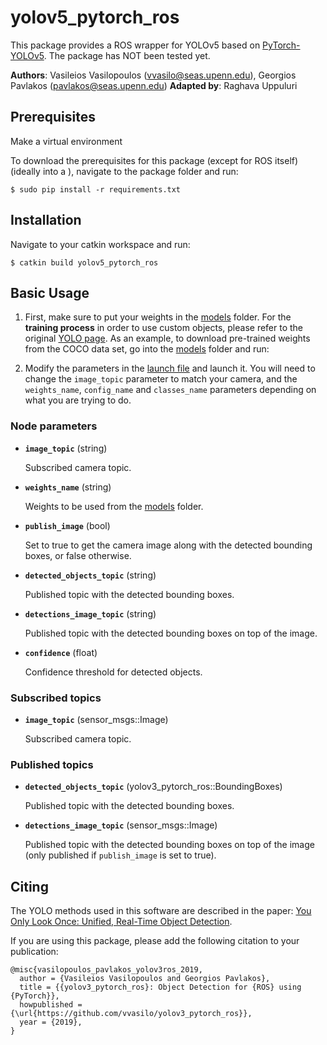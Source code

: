 # yolov5_pytorch_ros
This package provides a ROS wrapper for YOLOv5 based on [PyTorch-YOLOv5](v). The package has NOT been tested yet.

**Authors**: Vasileios Vasilopoulos (<vvasilo@seas.upenn.edu>), Georgios Pavlakos (<pavlakos@seas.upenn.edu>)
**Adapted by**: Raghava Uppuluri

## Prerequisites
Make a virtual environment

To download the prerequisites for this package (except for ROS itself) (ideally into a ), navigate to the package folder and run:
```
$ sudo pip install -r requirements.txt
```

## Installation
Navigate to your catkin workspace and run:
```
$ catkin build yolov5_pytorch_ros
```

## Basic Usage
1. First, make sure to put your weights in the [models](models) folder. For the **training process** in order to use custom objects, please refer to the original [YOLO page](https://pjreddie.com/darknet/yolo/). As an example, to download pre-trained weights from the COCO data set, go into the [models](models) folder and run:

2. Modify the parameters in the [launch file](launch/detector.launch) and launch it. You will need to change the `image_topic` parameter to match your camera, and the `weights_name`, `config_name` and `classes_name` parameters depending on what you are trying to do.

### Node parameters

* **`image_topic`** (string)

    Subscribed camera topic.

* **`weights_name`** (string)

    Weights to be used from the [models](models) folder.

* **`publish_image`** (bool)

    Set to true to get the camera image along with the detected bounding boxes, or false otherwise.

* **`detected_objects_topic`** (string)

    Published topic with the detected bounding boxes.

* **`detections_image_topic`** (string)

    Published topic with the detected bounding boxes on top of the image.

* **`confidence`** (float)

    Confidence threshold for detected objects.

### Subscribed topics

* **`image_topic`** (sensor_msgs::Image)

    Subscribed camera topic.

### Published topics    

* **`detected_objects_topic`** (yolov3_pytorch_ros::BoundingBoxes)

    Published topic with the detected bounding boxes.

* **`detections_image_topic`** (sensor_msgs::Image)

    Published topic with the detected bounding boxes on top of the image (only published if `publish_image` is set to true).

## Citing

The YOLO methods used in this software are described in the paper: [You Only Look Once: Unified, Real-Time Object Detection](https://arxiv.org/abs/1506.02640).

If you are using this package, please add the following citation to your publication:

    @misc{vasilopoulos_pavlakos_yolov3ros_2019,
      author = {Vasileios Vasilopoulos and Georgios Pavlakos},
      title = {{yolov3_pytorch_ros}: Object Detection for {ROS} using {PyTorch}},
      howpublished = {\url{https://github.com/vvasilo/yolov3_pytorch_ros}},
      year = {2019},
    }
